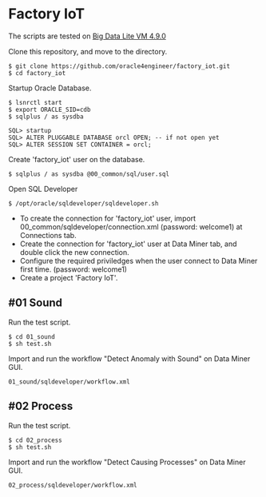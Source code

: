 # Factory IoT

The scripts are tested on [Big Data Lite VM 4.9.0](http://www.oracle.com/technetwork/database/bigdata-appliance/oracle-bigdatalite-2104726.html)

Clone this repository, and move to the directory.

    $ git clone https://github.com/oracle4engineer/factory_iot.git
    $ cd factory_iot

Startup Oracle Database.

    $ lsnrctl start
    $ export ORACLE_SID=cdb
    $ sqlplus / as sysdba

    SQL> startup
    SQL> ALTER PLUGGABLE DATABASE orcl OPEN; -- if not open yet
    SQL> ALTER SESSION SET CONTAINER = orcl;

Create 'factory_iot' user on the database.

    $ sqlplus / as sysdba @00_common/sql/user.sql

Open SQL Developer

    $ /opt/oracle/sqldeveloper/sqldeveloper.sh

* To create the connection for 'factory_iot' user, import 00_common/sqldeveloper/connection.xml (password: welcome1) at Connections tab.
* Create the connection for 'factory_iot' user at Data Miner tab, and double click the new connection.
* Configure the required priviledges when the user connect to Data Miner first time. (password: welcome1)
* Create a project 'Factory IoT'.

## #01 Sound

Run the test script.

    $ cd 01_sound
    $ sh test.sh

Import and run the workflow "Detect Anomaly with Sound" on Data Miner GUI.

    01_sound/sqldeveloper/workflow.xml

## #02 Process

Run the test script.

    $ cd 02_process
    $ sh test.sh

Import and run the workflow "Detect Causing Processes" on Data Miner GUI.

    02_process/sqldeveloper/workflow.xml

